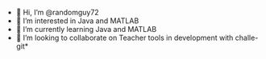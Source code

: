 - 👋 Hi, I’m @randomguy72
- 👀 I’m interested in Java and MATLAB
- 🌱 I’m currently learning Java and MATLAB
- 💞️ I’m looking to collaborate on Teacher tools in development with challe-git*


<!---
randomguy72/randomguy72 is a ✨ special ✨ repository because its `README.md` (this file) appears on your GitHub profile.
You can click the Preview link to take a look at your changes.
--->
